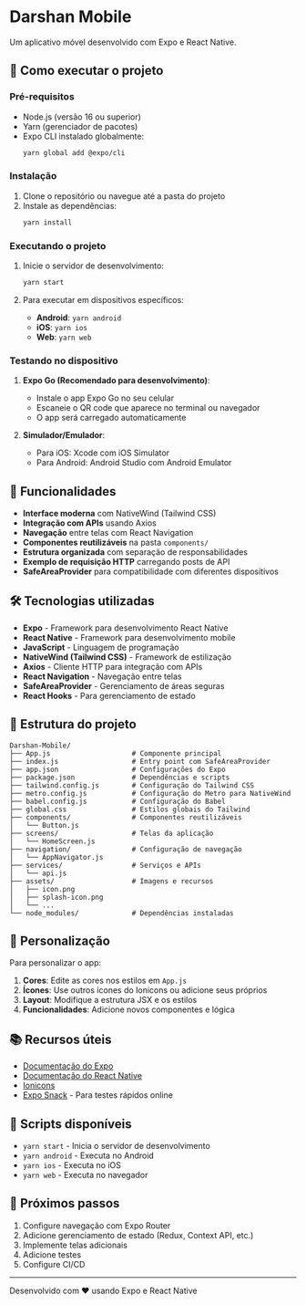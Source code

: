 # Darshan Mobile

Um aplicativo móvel desenvolvido com Expo e React Native.

## 🚀 Como executar o projeto

### Pré-requisitos

- Node.js (versão 16 ou superior)
- Yarn (gerenciador de pacotes)
- Expo CLI instalado globalmente:
  ```bash
  yarn global add @expo/cli
  ```

### Instalação

1. Clone o repositório ou navegue até a pasta do projeto
2. Instale as dependências:
   ```bash
   yarn install
   ```

### Executando o projeto

1. Inicie o servidor de desenvolvimento:
   ```bash
   yarn start
   ```

2. Para executar em dispositivos específicos:
   - **Android**: `yarn android`
   - **iOS**: `yarn ios`
   - **Web**: `yarn web`

### Testando no dispositivo

1. **Expo Go (Recomendado para desenvolvimento)**:
   - Instale o app Expo Go no seu celular
   - Escaneie o QR code que aparece no terminal ou navegador
   - O app será carregado automaticamente

2. **Simulador/Emulador**:
   - Para iOS: Xcode com iOS Simulator
   - Para Android: Android Studio com Android Emulator

## 📱 Funcionalidades

- **Interface moderna** com NativeWind (Tailwind CSS)
- **Integração com APIs** usando Axios
- **Navegação** entre telas com React Navigation
- **Componentes reutilizáveis** na pasta `components/`
- **Estrutura organizada** com separação de responsabilidades
- **Exemplo de requisição HTTP** carregando posts de API
- **SafeAreaProvider** para compatibilidade com diferentes dispositivos

## 🛠️ Tecnologias utilizadas

- **Expo** - Framework para desenvolvimento React Native
- **React Native** - Framework para desenvolvimento mobile
- **JavaScript** - Linguagem de programação
- **NativeWind (Tailwind CSS)** - Framework de estilização
- **Axios** - Cliente HTTP para integração com APIs
- **React Navigation** - Navegação entre telas
- **SafeAreaProvider** - Gerenciamento de áreas seguras
- **React Hooks** - Para gerenciamento de estado

## 📁 Estrutura do projeto

```
Darshan-Mobile/
├── App.js                    # Componente principal
├── index.js                  # Entry point com SafeAreaProvider
├── app.json                  # Configurações do Expo
├── package.json              # Dependências e scripts
├── tailwind.config.js        # Configuração do Tailwind CSS
├── metro.config.js           # Configuração do Metro para NativeWind
├── babel.config.js           # Configuração do Babel
├── global.css                # Estilos globais do Tailwind
├── components/               # Componentes reutilizáveis
│   └── Button.js
├── screens/                  # Telas da aplicação
│   └── HomeScreen.js
├── navigation/               # Configuração de navegação
│   └── AppNavigator.js
├── services/                 # Serviços e APIs
│   └── api.js
├── assets/                   # Imagens e recursos
│   ├── icon.png
│   ├── splash-icon.png
│   └── ...
└── node_modules/             # Dependências instaladas
```

## 🎨 Personalização

Para personalizar o app:

1. **Cores**: Edite as cores nos estilos em `App.js`
2. **Ícones**: Use outros ícones do Ionicons ou adicione seus próprios
3. **Layout**: Modifique a estrutura JSX e os estilos
4. **Funcionalidades**: Adicione novos componentes e lógica

## 📚 Recursos úteis

- [Documentação do Expo](https://docs.expo.dev/)
- [Documentação do React Native](https://reactnative.dev/)
- [Ionicons](https://icons.expo.fyi/)
- [Expo Snack](https://snack.expo.dev/) - Para testes rápidos online

## 🔧 Scripts disponíveis

- `yarn start` - Inicia o servidor de desenvolvimento
- `yarn android` - Executa no Android
- `yarn ios` - Executa no iOS
- `yarn web` - Executa no navegador

## 📝 Próximos passos

1. Configure navegação com Expo Router
2. Adicione gerenciamento de estado (Redux, Context API, etc.)
3. Implemente telas adicionais
4. Adicione testes
5. Configure CI/CD

---

Desenvolvido com ❤️ usando Expo e React Native
